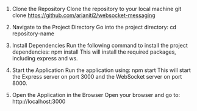 1. Clone the Repository
Clone the repository to your local machine
git clone https://github.com/arianiti2/websocket-messaging

2. Navigate to the Project Directory
Go into the project directory:
cd repository-name

3. Install Dependencies
Run the following command to install the project dependencies:
npm install
This will install the required packages, including express and ws.

4. Start the Application
Run the application using:
npm start
This will start the Express server on port 3000 and the WebSocket server on port 8000.

5. Open the Application in the Browser
Open your browser and go to:
http://localhost:3000
